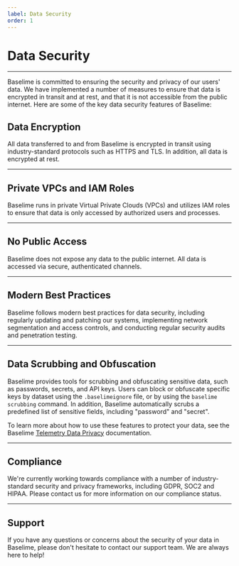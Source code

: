 ```yaml
---
label: Data Security
order: 1
---
```


# Data Security

---

Baselime is committed to ensuring the security and privacy of our users' data. We have implemented a number of measures to ensure that data is encrypted in transit and at rest, and that it is not accessible from the public internet. Here are some of the key data security features of Baselime:

## Data Encryption

All data transferred to and from Baselime is encrypted in transit using industry-standard protocols such as HTTPS and TLS. In addition, all data is encrypted at rest.

---

## Private VPCs and IAM Roles

Baselime runs in private Virtual Private Clouds (VPCs) and utilizes IAM roles to ensure that data is only accessed by authorized users and processes.

---

## No Public Access

Baselime does not expose any data to the public internet. All data is accessed via secure, authenticated channels.

---

## Modern Best Practices

Baselime follows modern best practices for data security, including regularly updating and patching our systems, implementing network segmentation and access controls, and conducting regular security audits and penetration testing.

---

## Data Scrubbing and Obfuscation

Baselime provides tools for scrubbing and obfuscating sensitive data, such as passwords, secrets, and API keys. Users can block or obfuscate specific keys by dataset using the `.baselimeignore` file, or by using the `baselime scrubbing` command. In addition, Baselime automatically scrubs a predefined list of sensitive fields, including "password" and "secret".

To learn more about how to use these features to protect your data, see the Baselime [Telemetry Data Privacy](./privacy.md) documentation.

---

## Compliance

We're currently working towards compliance with a number of industry-standard security and privacy frameworks, including GDPR, SOC2 and HIPAA. Please contact us for more information on our compliance status.

---

## Support

If you have any questions or concerns about the security of your data in Baselime, please don't hesitate to contact our support team. We are always here to help!
